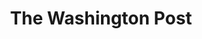 ---
title: The Washington Post
abbr: WaPo
logo48: /img/WashingtonPost.png
web: https://www.washingtonpost.com/
feed: http://feeds.washingtonpost.com/rss/politics

wikipedia: The_Washington_Post
twitter: washingtonpost
facebook: washingtonpost
instagram: washingtonpost
youtube: WashingtonPost
tumblr: washingtonpost
googleplus: WashingtonPost
pinterest: washingtonpost
linkedin: company/the-washington-post

ratings:
 - id: 1-pinocchio
   name: 1 Pinocchio
   value: 1
 - id: 2-pinocchios
   name: 2 Pinocchios
   value: 2
 - id: 3-pinocchios
   name: 3 Pinocchios
   value: 3
 - id: 4-pinocchios
   name: 4 Pinocchios
   value: 4
---